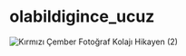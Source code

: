 # olabildigince_ucuz
![Kırmızı Çember Fotoğraf Kolajı Hikayen (2)](https://user-images.githubusercontent.com/107814778/202225623-730e1102-37d5-4374-bd6f-e2172f166fc1.png)
